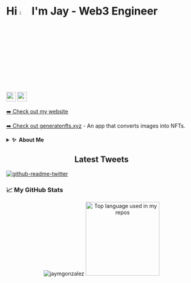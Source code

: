 # Hi <a href="https://jaymgonzalez.com/"><img src="https://media.giphy.com/media/hvRJCLFzcasrR4ia7z/giphy.gif" width="5%"></a> I'm Jay - Web3 Engineer

<p><a href="https://www.twitter.com/mokkapps"><img src="https://img.shields.io/badge/twitter-%231DA1F2.svg?&style=for-the-badge&logo=twitter&logoColor=white" height=25></a> <a href="https://www.linkedin.com/in/mokkapps"><img src="https://img.shields.io/badge/linkedin-%230077B5.svg?&style=for-the-badge&logo=linkedin&logoColor=white" height=25></a> 
<p><a href="https://jaymgonzalez.com">➡️ Check out my website</a></p>
<p><a href="https://generatenfts.xyz">➡️ Check out generatenfts.xyz</a> - An app that converts images into NFTs. </p>

<details>
 <summary><b>✨&nbsp;&nbsp;About&nbsp;Me</b></summary>
  <br/>
  </details>

<h2 align="center">Latest Tweets</h2>
<p><a href="https://twitter.com/jaymgeth"><img src="https://github-readme-twitter.gazf.vercel.app/api?id=jaymgeth&amp;layout=wide" alt="github-readme-twitter"></a></p>

### 📈 My GitHub Stats

<p align="center"> <img src="https://github-readme-stats.vercel.app/api?username=jaymgonzalez&show_icons=true&theme=gotham" alt="jaymgonzalez" />

  <img height="195" src="https://github-readme-stats.vercel.app/api/top-langs/?username=jaymgonzalez&theme=gotham&layout=compact&hide_title=1" alt="Top language used in my repos" />

</p>

<!--

layout=compact&hide_title=1&card_width=300
**jaymgonzalez/jaymgonzalez** is a ✨ _special_ ✨ repository because its `README.md` (this file) appears on your GitHub profile.

Here are some ideas to get you started:

- 🔭 I’m currently working on ...
- 🌱 I’m currently learning ...
- 👯 I’m looking to collaborate on ...
- 🤔 I’m looking for help with ...
- 💬 Ask me about ...
- 📫 How to reach me: ...
- 😄 Pronouns: ...
- ⚡ Fun fact: ...
-->
